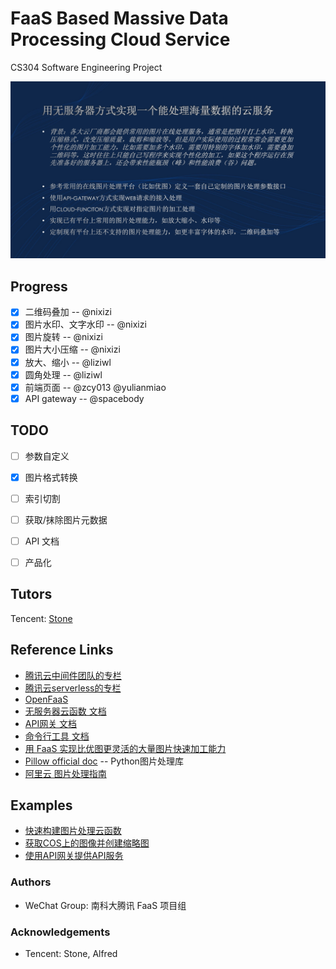 # FaaS Based Massive Data Processing Cloud Service 

CS304 Software Engineering Project

![projetc](./project.png)


## Progress

- [x] 二维码叠加 -- @nixizi
- [x] 图片水印、文字水印 -- @nixizi
- [x] 图片旋转 -- @nixizi
- [x] 图片大小压缩 -- @nixizi
- [x] 放大、缩小 -- @liziwl
- [x] 圆角处理 -- @liziwl
- [x] 前端页面 -- @zcy013 @yulianmiao
- [x] API gateway -- @spacebody

## TODO

- [ ] 参数自定义
- [x] 图片格式转换
- [ ] 索引切割
- [ ] 获取/抹除图片元数据
- [ ] API 文档
- [ ] 产品化



## Tutors

Tencent: [Stone](https://cloud.tencent.com/developer/user/561187/activities) 


## Reference Links

* [腾讯云中间件团队的专栏](https://cloud.tencent.com/developer/column/1027)
* [腾讯云serverless的专栏](https://cloud.tencent.com/developer/column/1196)
* [OpenFaaS](https://www.openfaas.com)
* [无服务器云函数 文档](https://cloud.tencent.com/document/product/583)
* [API网关 文档](https://cloud.tencent.com/document/product/628)
* [命令行工具 文档](https://cloud.tencent.com/document/product/440)
* [用 FaaS 实现比优图更灵活的大量图片快速加工能力](https://cloud.tencent.com/developer/article/1011234)
* [Pillow official doc](https://pillow.readthedocs.io/en/latest/) -- Python图片处理库
* [阿里云 图片处理指南](https://www.alibabacloud.com/help/zh/doc-detail/44688.htm)

## Examples

* [快速构建图片处理云函数](./快速部署创建流程.md)
* [获取COS上的图像并创建缩略图](https://cloud.tencent.com/document/product/583/9734)
* [使用API网关提供API服务](https://cloud.tencent.com/document/product/583/13197)

### Authors

- WeChat Group: 南科大腾讯 FaaS 项目组

### Acknowledgements

- Tencent: Stone, Alfred
